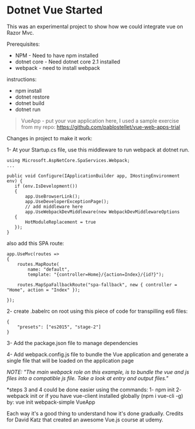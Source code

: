 # Dotnet Vue Started

This was an experimental project to show how we could integrate vue on Razor Mvc.

Prerequisites:
* NPM - Need to have npm installed
* dotnet core - Need dotnet core 2.1 installed 
* webpack -  need to install webpack

instructions:
* npm install
* dotnet restore
* dotnet build
* dotnet run

> VueApp - put your vue application here, I used a sample exercise from my repo: https://github.com/pablostellet/vue-web-apps-trial

 Changes in project to make it work:

1- At your Startup.cs file, use this middleware to run webpack at dotnet run.

 ```
using Microsoft.AspNetCore.SpaServices.Webpack;
...

public void Configure(IApplicationBuilder app, IHostingEnvironment env) {
    if (env.IsDevelopment())
    {
        app.UseBrowserLink();
        app.UseDeveloperExceptionPage();
        // add middleware here
        app.UseWebpackDevMiddleware(new WebpackDevMiddlewareOptions
    {
        HotModuleReplacement = true
    });
}
 ```

also add this SPA route:
```
app.UseMvc(routes =>
{
    routes.MapRoute(
        name: "default",
        template: "{controller=Home}/{action=Index}/{id?}");

    routes.MapSpaFallbackRoute("spa-fallback", new { controller = "Home", action = "Index" }); 

});
```



2- create .babelrc on root using this piece of code for transpilling es6 files:

```
{
	"presets": ["es2015", "stage-2"]
}
```

3- Add the package.json file to manage dependencies

4- Add webpack.config.js file to bundle the Vue application and generate a single file that will be loaded on the application page

_NOTE: "The main webpack role on this example, is to bundle the vue and js files into a compatible js file. Take a look at entry and output files."_

*steps 3 and 4 could be done easier using the commands:
1- npm init 
2- webpack init
or if you have vue-client installed globally (npm i vue-cli -g) by:
vue init webpack-simple VueApp

Each way it's a good thing to understand how it's done gradually. Credits for David Katz that created an awesome Vue.js course at udemy.

